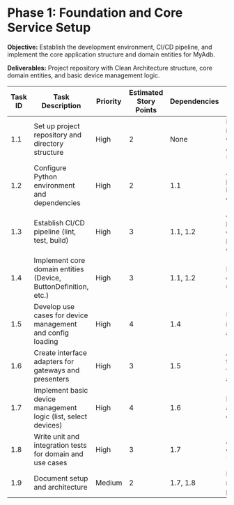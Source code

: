 
# Phase 1: Foundation and Core Service Setup

**Objective:** Establish the development environment, CI/CD pipeline, and implement the core application structure and domain entities for MyAdb.

**Deliverables:** Project repository with Clean Architecture structure, core domain entities, and basic device management logic.

| Task ID | Task Description                                                | Priority | Estimated Story Points | Dependencies | Acceptance Criteria                                      |
| ------- | --------------------------------------------------------------- | -------- | ---------------------- | ------------ | -------------------------------------------------------- |
| 1.1     | Set up project repository and directory structure               | High     | 2                      | None         | Repository initialized with Clean Architecture structure |
| 1.2     | Configure Python environment and dependencies                   | High     | 2                      | 1.1          | All required packages installed and documented           |
| 1.3     | Establish CI/CD pipeline (lint, test, build)                    | High     | 3                      | 1.1, 1.2     | Automated pipeline runs on push/PR, passes basic checks  |
| 1.4     | Implement core domain entities (Device, ButtonDefinition, etc.) | High     | 3                      | 1.1, 1.2     | Entities defined and unit tested                         |
| 1.5     | Develop use cases for device management and config loading      | High     | 4                      | 1.4          | Use cases implemented and tested                         |
| 1.6     | Create interface adapters for gateways and presenters           | High     | 3                      | 1.5          | Adapters transform data for use cases and UI             |
| 1.7     | Implement basic device management logic (list, select devices)  | High     | 4                      | 1.6          | Device listing and selection operational                 |
| 1.8     | Write unit and integration tests for domain and use cases       | High     | 3                      | 1.7          | All tests pass, coverage >80%                            |
| 1.9     | Document setup and architecture                                 | Medium   | 2                      | 1.7, 1.8     | Documentation reviewed and published                     |
